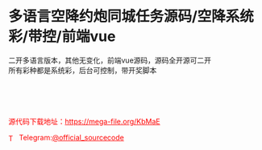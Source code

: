 # 多语言空降约炮同城任务源码/空降系统彩/带控/前端vue

二开多语言版本，其他无变化，前端vue源码，源码全开源可二开<br>所有彩种都是系统彩，后台可控制，带开奖脚本<br><br><br><br><br>


<p style="color: red;">源代码下载地址：<a href="https://mega-file.org/KbMaE" style="color: red;">https://mega-file.org/KbMaE</a></p><p style="color: red;"><img src="https://cdn-icons-png.flaticon.com/512/2111/2111646.png" alt="Telegram Icon" style="width: 16px; vertical-align: middle; margin-right: 5px;">Telegram:<a href="https://t.me/official_sourcecode" style="color: red;">@official_sourcecode</a></p>
